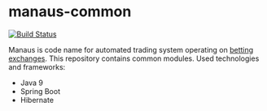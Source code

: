 # manaus-common
[![Build Status](https://api.travis-ci.org/fblaha/manaus-common.svg?branch=master)](https://api.travis-ci.org/fblaha/manaus-common)

Manaus is code name for automated trading system operating on [betting exchanges](https://en.wikipedia.org/wiki/Betting_exchange). This repository contains common modules.
Used technologies and frameworks:
* Java 9
* Spring Boot
* Hibernate

